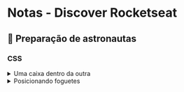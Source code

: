 # Notas - Discover Rocketseat

## 📌 Preparação de astronautas
### CSS
<details>
<summary>Uma caixa dentro da outra</summary>

  - **Box Sizing**
    - No CSS seguimos um _Box model_ (modelo de caixa).
    - O _Box Sizing_ (Tamanho da caixa), por padrão, é _Box content_ (Conteúdo da caixa), ou seja, tamanho em relação ao conteúdo.
    - O _Border-box_ (Caixa pela borda), torna o tamanho da caixa medido pela borda e não mais pelo conteúdo.
  
  - **Display-block-inline**
    - display-block: por padrão a maioria dos elementos.
      - Elementos um abaixo do outro
      - Width e height são respeitados
      - Padding, margin, border funcionam normalmente
    - display-inline: em linha (elemento de \<strong>, \<span>, \<a> e \<em>)
      - Elementos um ao lado do outro
      - Width e height NÃO são respeitados
      - Padding, margin, border funcionam somente na horizontal
  
  - **Margin**
    - propriedades: margin-top, margin-right, margin-bottom, margin-left
    - valores: length, percentagem, auto
    - auto: por padão ajusta marens laterais
    - margin collapys: quando a margin bottom sobrepõe o margin top
    - shorthand (agrupamento):
      - maring: 12px(top) 12px(right) 0(bottom) 12px(left);
      - margin: 12px(top) 10px(right-left) 0(bottom);
      - margin: 8px(top-bottom) 10px(right-left);
      - margin: 10px(todos lados)
  
  - **Padding**
    - propriedades: padding-top, padding-right, padding-bottom, padding-left
    - valores: length, percentagem
    - padding e a caixa: o padding pode aumentar o tamanho da caixa. (por padrão, box content)
    - shorthand (agrupamento):
      - padding: 12px(top) 12px(right) 0(bottom) 12px(left);
      - padding: 12px(top) 10px(right-left) 0(bottom);
      - padding: 8px(top-bottom) 10px(right-left);
      - padding: 10px(todos lados)
  
  - **Border e outline**
    - valores:
      - border-style: solid | dotted | dashed | double | groove | ridge | inset | outset
      - border-width: length
      - border-color: cor
    - shorthand:
      - direção
        - border-top: solid 2px;
      - style
        - border: solid;
      - width | style
        - border: 2px dotted
      - style | color
        - border: outset #f33
      - width | style | color
        - border: medium dached green
    - Outline: diferença
      - Não modifica o tamanho da caixa, pois não é parte do Box Model;
      - Não permite ajuste individual
      - Mais usado para acessibilidade
  
</details>


<details>
<summary>Posicionando foguetes</summary>

  - **Layouts** (história)
    - tablets
    - floats e clear
    - frameworks e grid systems
    - flexbox
    - grid
  
   - **Position**
    - Static (por padrão, seguindo o fluxo da página)
    - Relatice (elemento fica no lugar relativo a posição designada e tem o fluxo normal do scrool)
      - propriedades: top | right | bottom | left | z-index
    - Absolute (como se subisse uma camada, sendo absoluto em relação a página, mas se tiver um elemento pai relativo, ele será absosulto em relação a ele)
      - propriedades: top | right | bottom | left | z-index
    - fixed (o elemento fica fixo na pagina)
    - Element Staking
      - z-index: subindo uma camada
  
  - **Flexbox**
    - posicionamento | alinhamento | direcionamento | ordernação | tamanhos | dimensão
    - direcionamento: flex-direction -  direção do flex (horizontal-row | vertical-column)
    - alinhamento: justify-content(column) | align-itens(row)
  
  - **Grid**
    - posicionamento dos elementos dentro da caixa, igual o flexbox e diferente de block e inline
    - horizontal e vertical
    - flexível ou fico
    - cria espaços para os elementos filhos habitarem
    - propriedades:
      - grid-template-areas: areas no grid, quantas colunas e linhas (dinâmico)
      - grid-template-columns: tamanhos das colunas (fr = fração restante)
      - grid-template-rows: tamanho das linhas (fr = fração restante)
    - pode ser utilizado em conjunto com flexbox
  
</details>
